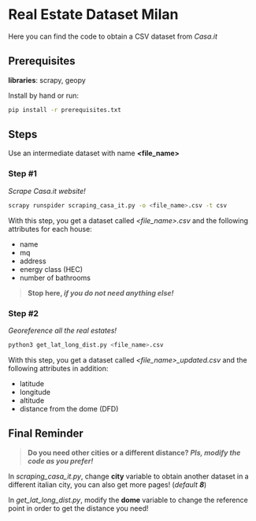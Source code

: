 # Real Estate Dataset Milan
Here you can find the code to obtain a CSV dataset from *Casa.it*

## Prerequisites 
**libraries**: scrapy, geopy


Install by hand or run:
```bash
pip install -r prerequisites.txt
```

## Steps
Use an intermediate dataset with name **<file_name>**

### Step #1

*Scrape Casa.it website!* 

```bash
scrapy runspider scraping_casa_it.py -o <file_name>.csv -t csv
```

With this step, you get a dataset called *<file_name>.csv* and the following attributes for each house:
- name
- mq
- address
- energy class (HEC)
- number of bathrooms

> **Stop here, _if you do not need anything else!_**

### Step #2 

*Georeference all the real estates!*

```bash
python3 get_lat_long_dist.py <file_name>.csv
```

With this step, you get a dataset called *<file_name>_updated.csv* and the following attributes in addition:
- latitude
- longitude
- altitude
- distance from the dome (DFD)

## Final Reminder

> **Do you need other cities or a different distance? _Pls, modify the code as you prefer!_**

In *scraping_casa_it.py*, change **city** variable to obtain another dataset in a different italian city, you can also get more pages! (*default **8***)

In *get_lat_long_dist.py*, modify the **dome** variable to change the reference point in order to get the distance you need!
